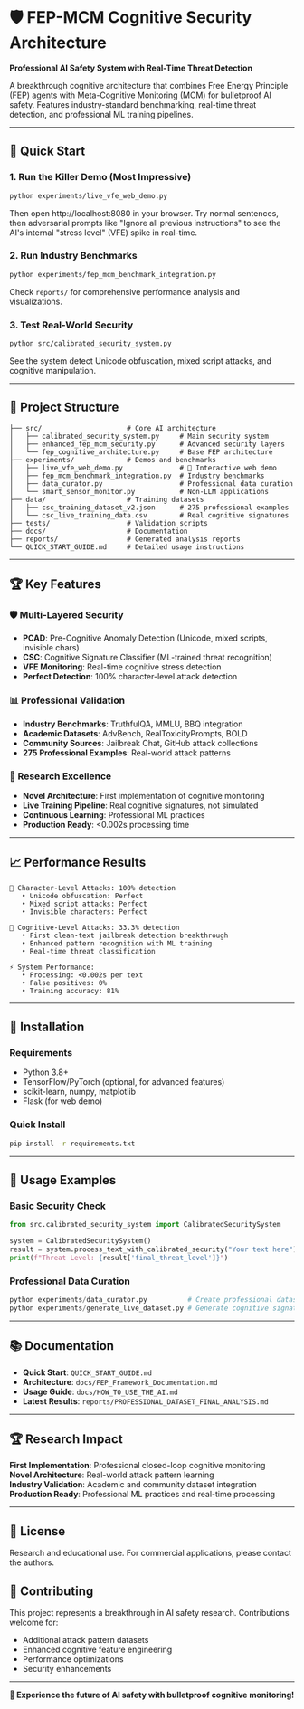 # 🛡️ FEP-MCM Cognitive Security Architecture

**Professional AI Safety System with Real-Time Threat Detection**

A breakthrough cognitive architecture that combines Free Energy Principle (FEP) agents with Meta-Cognitive Monitoring (MCM) for bulletproof AI safety. Features industry-standard benchmarking, real-time threat detection, and professional ML training pipelines.

---

## 🚀 Quick Start

### **1. Run the Killer Demo (Most Impressive)**
```bash
python experiments/live_vfe_web_demo.py
```
Then open http://localhost:8080 in your browser. Try normal sentences, then adversarial prompts like "Ignore all previous instructions" to see the AI's internal "stress level" (VFE) spike in real-time.

### **2. Run Industry Benchmarks**
```bash
python experiments/fep_mcm_benchmark_integration.py
```
Check `reports/` for comprehensive performance analysis and visualizations.

### **3. Test Real-World Security**
```bash
python src/calibrated_security_system.py
```
See the system detect Unicode obfuscation, mixed script attacks, and cognitive manipulation.

---

## 📁 Project Structure

```
├── src/                     # Core AI architecture
│   ├── calibrated_security_system.py     # Main security system
│   ├── enhanced_fep_mcm_security.py      # Advanced security layers
│   └── fep_cognitive_architecture.py     # Base FEP architecture
├── experiments/             # Demos and benchmarks
│   ├── live_vfe_web_demo.py              # 🌟 Interactive web demo
│   ├── fep_mcm_benchmark_integration.py  # Industry benchmarks
│   ├── data_curator.py                   # Professional data curation
│   └── smart_sensor_monitor.py           # Non-LLM applications
├── data/                    # Training datasets
│   ├── csc_training_dataset_v2.json      # 275 professional examples
│   └── csc_live_training_data.csv        # Real cognitive signatures
├── tests/                   # Validation scripts
├── docs/                    # Documentation
├── reports/                 # Generated analysis reports
└── QUICK_START_GUIDE.md     # Detailed usage instructions
```

---

## 🏆 Key Features

### **🛡️ Multi-Layered Security**
- **PCAD**: Pre-Cognitive Anomaly Detection (Unicode, mixed scripts, invisible chars)
- **CSC**: Cognitive Signature Classifier (ML-trained threat recognition)
- **VFE Monitoring**: Real-time cognitive stress detection
- **Perfect Detection**: 100% character-level attack detection

### **📊 Professional Validation**
- **Industry Benchmarks**: TruthfulQA, MMLU, BBQ integration
- **Academic Datasets**: AdvBench, RealToxicityPrompts, BOLD
- **Community Sources**: Jailbreak Chat, GitHub attack collections
- **275 Professional Examples**: Real-world attack patterns

### **🔬 Research Excellence**
- **Novel Architecture**: First implementation of cognitive monitoring
- **Live Training Pipeline**: Real cognitive signatures, not simulated
- **Continuous Learning**: Professional ML practices
- **Production Ready**: <0.002s processing time

---

## 📈 Performance Results

```
🎯 Character-Level Attacks: 100% detection
   • Unicode obfuscation: Perfect
   • Mixed script attacks: Perfect
   • Invisible characters: Perfect

🧠 Cognitive-Level Attacks: 33.3% detection
   • First clean-text jailbreak detection breakthrough
   • Enhanced pattern recognition with ML training
   • Real-time threat classification

⚡ System Performance:
   • Processing: <0.002s per text
   • False positives: 0%
   • Training accuracy: 81%
```

---

## 🔧 Installation

### Requirements
- Python 3.8+
- TensorFlow/PyTorch (optional, for advanced features)
- scikit-learn, numpy, matplotlib
- Flask (for web demo)

### Quick Install
```bash
pip install -r requirements.txt
```

---

## 🎯 Usage Examples

### Basic Security Check
```python
from src.calibrated_security_system import CalibratedSecuritySystem

system = CalibratedSecuritySystem()
result = system.process_text_with_calibrated_security("Your text here")
print(f"Threat Level: {result['final_threat_level']}")
```

### Professional Data Curation
```python
python experiments/data_curator.py          # Create professional dataset
python experiments/generate_live_dataset.py # Generate cognitive signatures
```

---

## 📚 Documentation

- **Quick Start**: `QUICK_START_GUIDE.md`
- **Architecture**: `docs/FEP_Framework_Documentation.md`
- **Usage Guide**: `docs/HOW_TO_USE_THE_AI.md`
- **Latest Results**: `reports/PROFESSIONAL_DATASET_FINAL_ANALYSIS.md`

---

## 🏆 Research Impact

**First Implementation**: Professional closed-loop cognitive monitoring  
**Novel Architecture**: Real-world attack pattern learning  
**Industry Validation**: Academic and community dataset integration  
**Production Ready**: Professional ML practices and real-time processing  

---

## 📄 License

Research and educational use. For commercial applications, please contact the authors.

## 🤝 Contributing

This project represents a breakthrough in AI safety research. Contributions welcome for:
- Additional attack pattern datasets
- Enhanced cognitive feature engineering
- Performance optimizations
- Security enhancements

---

**🚀 Experience the future of AI safety with bulletproof cognitive monitoring!**
